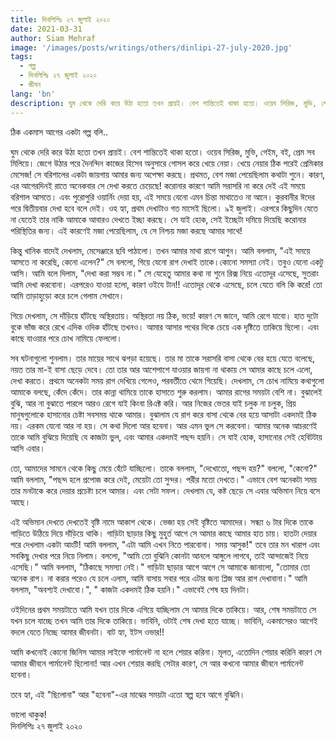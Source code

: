 ```yaml
---
title: দিনলিপিঃ ২৭ জুলাই ২০২০
date: 2021-03-31
author: Siam Mehraf
image: '/images/posts/writings/others/dinlipi-27-july-2020.jpg'
tags:
  - গল্প
  - দিনলিপিঃ ২৭ জুলাই ২০২০
  - জীবন
lang: 'bn'
description: ঘুম থেকে দেরি করে উঠা হতো তখন প্রায়ই। বেশ শান্তিতেই থাকা হতো। ওয়েব সিরিজ, মুভি, গেইম, বই, প্রেম সব মিলিয়ে...
---
```


ঠিক একমাস আগের একটা গল্প বলি..

ঘুম থেকে দেরি করে উঠা হতো তখন প্রায়ই। বেশ শান্তিতেই থাকা হতো। ওয়েব সিরিজ, মুভি, গেইম, বই, প্রেম সব মিলিয়ে। জেগে উঠার পরে দৈনন্দিন কাজের হিসেব অনুসারে গোসল করে খেয়ে নেয়া। খেয়ে নেয়ার ঠিক পরেই প্রেমিকার মেসেজ! সে বরিশালের একটা জায়গায় আমার জন্য অপেক্ষা করছে। প্রথমত, বেশ মজা পেয়েছিলাম কথাটা শুনে। কারণ, এর আগেরদিনই রাতে অনেকবার সে দেখা করতে চেয়েছে! করোনার কারণে আমি সরাসরি না করে দেই এই সময়ে বরিশাল আসতে। এবং পুরোপুরি ওয়ার্নিং দেয়া হয়, এই সময়ে যেনো এমন চিন্তা মাথাতেও না আনে। কুরবানীর ঈদের পরে দ্বিতীয়বার দেখা হবে বলে দেই। ওহ হ্যা, প্রথম দেখাটাও গত মাসেই ছিলো। ৯ই জুলাই। এরপরে কিছুদিন যেতে না যেতেই তার নাকি আমাকে আবারও দেখতে ইচ্ছা করছে। সে যাই হোক, সেই ইচ্ছেটা দমিয়ে দিয়েছি করোনার পরিস্থিতির জন্য। এই কারণেই মজা পেয়েছিলাম, যে সে নিশ্চয় মজা করছে আমার সাথে!

কিন্তু খানিক বাদেই দেখলাম, মেসেঞ্জারে ছবি পাঠালো। তখন আমার মাথা রাগে আগুন। আমি বললাম, "এই সময়ে আসতে না করেছি, কেনো এলেন?" সে বললো, গিয়ে যেনো রাগ দেখাই তাকে।কোনো সমস্যা নেই। তবুও যেনো একটু আসি। আমি বলে দিলাম, "দেখা করা সম্ভব না।" সে যেহেতু আমার কথা না শুনে রিক্স নিয়ে এতোদূর এসেছে, সুতরাং আমি দেখা করবোনা। এরপরেও যাওয়া হলো, কারণ ওইযে টান!! এতোদূর থেকে এসেছে, চলে যেতে বলি কি করে! তো আমি তাড়াহুড়ো করে চলে গেলাম সেখানে।

গিয়ে দেখলাম, সে দাঁড়িয়ে হাঁটছে অস্থিরতায়। অস্থিরতা নয় ঠিক, ভয়ে! কারণ সে জানে, আমি রেগে যাবো। হাত দুটো বুকে ভাঁজ করে রেখে এদিক ওদিক হাঁটছে তখনও। আমার আসার পথের দিকে চেয়ে এক দৃষ্টিতে তাকিয়ে ছিলো। এবং কাছে যাওয়ার পরে চোখ নামিয়ে ফেললো।

সব ঘটনাগুলো শুনলাম। তার মায়ের সাথে ঝগড়া হয়েছে। তার মা তাকে সরাসরি বাসা থেকে বের হয়ে যেতে বলেছে, নয়ত তার মা-ই বাসা ছেড়ে দেবে। তো তার আর আশেপাশে যাওয়ার জায়গা না থাকায় সে আমার কাছে চলে এলো, দেখা করতে। প্রথমে অনেকটা সময় রাগ দেখিয়ে গেলেও, পরবর্তীতে থেমে গিয়েছি। দেখলাম, সে চোখ নামিয়ে কথাগুলো আমাকে বলছে, কেঁদে কেঁদে। তার কান্না থামিয়ে তাকে হাসাতে শুরু করলাম। আমার রাগের সময়টা বেশি না। বুঝালেই বুঝি, আর না বুঝাতে পারলে আরও রেগে যাই কিংবা রিএক্ট করি। আর নিজের ভেতর যাই চলুক না চলুক, প্রিয় মানুষগুলোকে হাসানোর চেষ্টা সবসময় থাকে আমার। বুঝালাম যে রাগ করে বাসা থেকে বের হয়ে আসাটা একদমই ঠিক নয়। এরকম যেনো আর না হয়। সে কথা দিলো আর হবেনা। আর এমন ভুল সে করবেনা। আমার অনেক আচরণেই তাকে আমি বুঝিয়ে দিয়েছি যে কাজটা ভুল, এবং আমার একদমই পছন্দ হয়নি। সে যাই হোক, হাসানোর সেই হেবিটটায় আসি এবার।

তো, আমাদের সামনে থেকে কিছু মেয়ে হেঁটে যাচ্ছিলো। তাকে বললাম, "দেখোতো, পছন্দ হয়?" বললো, "কেনো?" আমি বললাম, "পছন্দ হলে প্রপোজ করে দেই, মেয়েটা তো সুন্দর। পরীর মতো দেখতে।" এভাবে বেশ অনেকটা সময় তার মনটাকে করে দেয়ার প্রচেষ্টা চলে আমার। এবং সেটা সফল। দেখলাম যে, কষ্ট ছেড়ে সে এবার অভিমান নিয়ে বসে আছে।

এই অভিমান দেখতে দেখতেই বৃষ্টি নামে আকাশ থেকে। ভেজা হয় সেই বৃষ্টিতে আমাদের। সন্ধ্যা ৬ টার দিকে তাকে গাড়িতে উঠিয়ে দিয়ে দাঁড়িয়ে থাকি। গাড়িটা ছাড়ার কিছু মুহুর্ত আগে সে আমার কাছে আমার হাত চায়। হাতটা দেয়ার পরে দেখলাম একটা আংটি! আমি বললাম, "এটা আমি এখন নিতে পারবোনা। সময় আসুক!" তবে তার মন খারাপ এবং সবকিছু দেখার পরে নিয়ে নিলাম। বললো, "আমি তো বুঝিনি কোনটা আনলে আঙ্গুলে লাগবে, তাই আন্দাজেই নিয়ে এসেছি।" আমি বললাম, "ঠিকাছে সমস্যা নেই।" গাড়িটা ছাড়ার আগে আগে সে আমাকে জানালো, "তোমার তো অনেক রাগ। না করার পরেও যে চলে এলাম, আমি বাসায় সবার পরে এটার জন্য প্লিজ আর রাগ দেখাবানা।" আমি বললাম, "অবশ্যই দেখাবো।", " কাজটা একদমই ঠিক হয়নি।" এভাবেই শেষ হয় দিনটা।

ওইদিনের প্রথম সময়টাতে আমি যখন তার দিকে এগিয়ে যাচ্ছিলাম সে আমার দিকে তাকিয়ে। আর, শেষ সময়টাতে সে যখন চলে যাচ্ছে তখন আমি তার দিকে তাকিয়ে। ভাবিনি, ওটাই শেষ দেখা হতে যাচ্ছে। ভাবিনি, একমাসেরও আগেই বদলে যেতে নিচ্ছে আমার জীবনটা। বাট হ্যা, ইটস ওভার!!

আমি কখনোই কোনো জিনিস আমার লাইফে পার্মানেন্ট না হলে শেয়ার করিনা। মূলত, এতোদিন শেয়ার করিনি কারণ সে আমার জীবনে পার্মানেন্ট ছিলোনা! আর এখন শেয়ার করছি সেটার কারণ, সে আর কখনো আমার জীবনে পার্মানেন্ট হবেনা।

তবে হ্যা, এই "ছিলোনা" আর "হবেনা"-এর মাঝের সময়টা এতো স্বল্প হবে আগে বুঝিনি।

ভালো থাকুক!  
দিনলিপিঃ ২৭ জুলাই ২০২০
